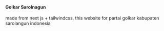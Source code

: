 #### Golkar Sarolnagun

made from next js + tailwindcss, this website for partai golkar kabupaten sarolangun indonesia